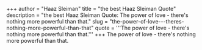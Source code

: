 +++
author = "Haaz Sleiman"
title = "the best Haaz Sleiman Quote"
description = "the best Haaz Sleiman Quote: The power of love - there's nothing more powerful than that."
slug = "the-power-of-love---theres-nothing-more-powerful-than-that"
quote = '''The power of love - there's nothing more powerful than that.'''
+++
The power of love - there's nothing more powerful than that.

